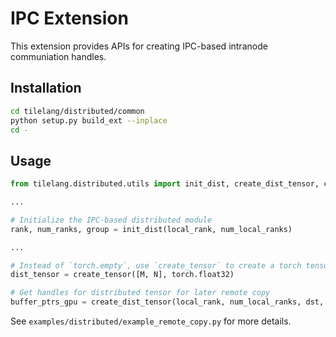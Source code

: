 # IPC Extension
This extension provides APIs for creating IPC-based intranode communiation handles.

## Installation

```bash
cd tilelang/distributed/common
python setup.py build_ext --inplace
cd -
```

## Usage

```python
from tilelang.distributed.utils import init_dist, create_dist_tensor, create_tensor

...

# Initialize the IPC-based distributed module
rank, num_ranks, group = init_dist(local_rank, num_local_ranks)

...

# Instead of `torch.empty`, use `create_tensor` to create a torch tensor for later distributed usage, since cudaGetIpcHandle requires a buffer explicitly allocated by `cudaMalloc`
dist_tensor = create_tensor([M, N], torch.float32)  

# Get handles for distributed tensor for later remote copy
buffer_ptrs_gpu = create_dist_tensor(local_rank, num_local_ranks, dst, rank, group).reshape(1, num_local_ranks)

```

See `examples/distributed/example_remote_copy.py` for more details.